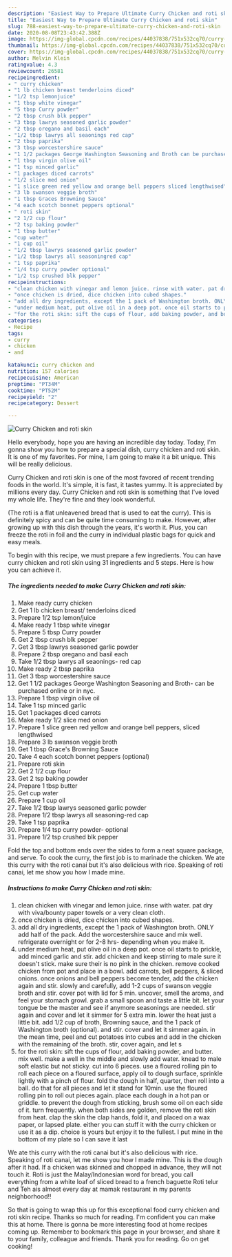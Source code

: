 ```yaml
---
description: "Easiest Way to Prepare Ultimate Curry Chicken and roti skin"
title: "Easiest Way to Prepare Ultimate Curry Chicken and roti skin"
slug: 788-easiest-way-to-prepare-ultimate-curry-chicken-and-roti-skin
date: 2020-08-08T23:43:42.388Z
image: https://img-global.cpcdn.com/recipes/44037838/751x532cq70/curry-chicken-and-roti-skin-recipe-main-photo.jpg
thumbnail: https://img-global.cpcdn.com/recipes/44037838/751x532cq70/curry-chicken-and-roti-skin-recipe-main-photo.jpg
cover: https://img-global.cpcdn.com/recipes/44037838/751x532cq70/curry-chicken-and-roti-skin-recipe-main-photo.jpg
author: Melvin Klein
ratingvalue: 4.3
reviewcount: 26581
recipeingredient:
- " curry chicken"
- "1 lb chicken breast tenderloins diced"
- "1/2 tsp lemonjuice"
- "1 tbsp white vinegar"
- "5 tbsp Curry powder"
- "2 tbsp crush blk pepper"
- "3 tbsp lawrys seasoned garlic powder"
- "2 tbsp oregano and basil each"
- "1/2 tbsp lawrys all seaonings red cap"
- "2 tbsp paprika"
- "3 tbsp worcestershire sauce"
- "1 1/2 packages George Washington Seasoning and Broth can be purchased online or in nyc"
- "1 tbsp virgin olive oil"
- "1 tsp minced garlic"
- "1 packages diced carrots"
- "1/2 slice med onion"
- "1 slice green red yellow and orange bell peppers sliced lengthwised"
- "3 lb swanson veggie broth"
- "1 tbsp Graces Browning Sauce"
- "4 each scotch bonnet peppers optional"
- " roti skin"
- "2 1/2 cup flour"
- "2 tsp baking powder"
- "1 tbsp butter"
- "cup water"
- "1 cup oil"
- "1/2 tbsp lawrys seasoned garlic powder"
- "1/2 tbsp lawrys all seasoningred cap"
- "1 tsp paprika"
- "1/4 tsp curry powder optional"
- "1/2 tsp crushed blk pepper"
recipeinstructions:
- "clean chicken with vinegar and lemon juice. rinse with water. pat dry with viva/bounty paper towels or a very clean cloth."
- "once chicken is dried, dice chicken into cubed shapes."
- "add all dry ingredients, except the 1 pack of Washington broth. ONLY add half of the pack. Add the worcestershire sauce and mix well. refrigerate overnight or for 2-8 hrs- depending when you make it."
- "under medium heat, put olive oil in a deep pot. once oil starts to prickle, add minced garlic and stir. add chicken and keep stirring to male sure it doesn&#39;t stick. make sure their is no pink in the chicken. remove cooked chicken from pot and place in a bowl. add carrots, bell peppers, &amp; sliced onions. once onions and bell peppers become tender, add the chicken again and stir. slowly and carefully, add 1-2 cups of swanson veggie broth and stir. cover pot with lid for 5 min. uncover, smell the aroma, and feel your stomach growl. grab a small spoon and taste a little bit. let your tongue be the master and see if anymore seasonings are needed. stir again and cover and let it simmer for 5 extra min. lower the heat just a little bit. add 1/2 cup of broth, Browning sauce, and the 1 pack of Washington broth (optional). and stir. cover and let it simmer again. in the mean time, peel and cut potatoes into cubes and add in the chicken with the remaining of the broth. stir, cover again, and let s"
- "for the roti skin: sift the cups of flour, add baking powder, and butter. mix well. make a well in the middle and slowly add water. knead to male soft elastic but not sticky. cut into 6 pieces. use a floured rolling pin to roll each piece on a floured surface, apply oil to dough surface, sprinkle lightly with a pinch of flour. fold the dough in half, quarter, then roll into a ball. do that for all pieces and let it stand for 10min. use the floured rolling pin to roll out pieces again. place each dough in a hot pan or griddle. to prevent the dough from sticking, brush some oil on each side of it. turn frequently. when both sides are golden, remove the roti skin from heat. clap the skin the clap hands, fold it, and placed on a wax paper, or lapsed plate. either you can stuff it with the curry chicken or use it as a dip. choice is yours but enjoy it to the fullest. I put mine in the bottom of my plate so I can save it last"
categories:
- Recipe
tags:
- curry
- chicken
- and

katakunci: curry chicken and 
nutrition: 157 calories
recipecuisine: American
preptime: "PT34M"
cooktime: "PT52M"
recipeyield: "2"
recipecategory: Dessert

---
```



![Curry Chicken and roti skin](https://img-global.cpcdn.com/recipes/44037838/751x532cq70/curry-chicken-and-roti-skin-recipe-main-photo.jpg)

Hello everybody, hope you are having an incredible day today. Today, I'm gonna show you how to prepare a special dish, curry chicken and roti skin. It is one of my favorites. For mine, I am going to make it a bit unique. This will be really delicious.

Curry Chicken and roti skin is one of the most favored of recent trending foods in the world. It's simple, it is fast, it tastes yummy. It is appreciated by millions every day. Curry Chicken and roti skin is something that I've loved my whole life. They're fine and they look wonderful.

(The roti is a flat unleavened bread that is used to eat the curry). This is definitely spicy and can be quite time consuming to make. However, after growing up with this dish through the years, it&#39;s worth it. Plus, you can freeze the roti in foil and the curry in individual plastic bags for quick and easy meals.


To begin with this recipe, we must prepare a few ingredients. You can have curry chicken and roti skin using 31 ingredients and 5 steps. Here is how you can achieve it.

<!--inarticleads1-->

##### The ingredients needed to make Curry Chicken and roti skin:

1. Make ready  curry chicken
1. Get 1 lb chicken breast/ tenderloins diced
1. Prepare 1/2 tsp lemon/juice
1. Make ready 1 tbsp white vinegar
1. Prepare 5 tbsp Curry powder
1. Get 2 tbsp crush blk pepper
1. Get 3 tbsp lawrys seasoned garlic powder
1. Prepare 2 tbsp oregano and basil each
1. Take 1/2 tbsp lawrys all seaonings- red cap
1. Make ready 2 tbsp paprika
1. Get 3 tbsp worcestershire sauce
1. Get 1 1/2 packages George Washington Seasoning and Broth- can be purchased online or in nyc.
1. Prepare 1 tbsp virgin olive oil
1. Take 1 tsp minced garlic
1. Get 1 packages diced carrots
1. Make ready 1/2 slice med onion
1. Prepare 1 slice green red yellow and orange bell peppers, sliced lengthwised
1. Prepare 3 lb swanson veggie broth
1. Get 1 tbsp Grace&#39;s Browning Sauce
1. Take 4 each scotch bonnet peppers (optional)
1. Prepare  roti skin
1. Get 2 1/2 cup flour
1. Get 2 tsp baking powder
1. Prepare 1 tbsp butter
1. Get cup water
1. Prepare 1 cup oil
1. Take 1/2 tbsp lawrys seasoned garlic powder
1. Prepare 1/2 tbsp lawrys all seasoning-red cap
1. Take 1 tsp paprika
1. Prepare 1/4 tsp curry powder- optional
1. Prepare 1/2 tsp crushed blk pepper


Fold the top and bottom ends over the sides to form a neat square package, and serve. To cook the curry, the first job is to marinade the chicken. We ate this curry with the roti canai but it&#39;s also delicious with rice. Speaking of roti canai, let me show you how I made mine. 

<!--inarticleads2-->

##### Instructions to make Curry Chicken and roti skin:

1. clean chicken with vinegar and lemon juice. rinse with water. pat dry with viva/bounty paper towels or a very clean cloth.
1. once chicken is dried, dice chicken into cubed shapes.
1. add all dry ingredients, except the 1 pack of Washington broth. ONLY add half of the pack. Add the worcestershire sauce and mix well. refrigerate overnight or for 2-8 hrs- depending when you make it.
1. under medium heat, put olive oil in a deep pot. once oil starts to prickle, add minced garlic and stir. add chicken and keep stirring to male sure it doesn&#39;t stick. make sure their is no pink in the chicken. remove cooked chicken from pot and place in a bowl. add carrots, bell peppers, &amp; sliced onions. once onions and bell peppers become tender, add the chicken again and stir. slowly and carefully, add 1-2 cups of swanson veggie broth and stir. cover pot with lid for 5 min. uncover, smell the aroma, and feel your stomach growl. grab a small spoon and taste a little bit. let your tongue be the master and see if anymore seasonings are needed. stir again and cover and let it simmer for 5 extra min. lower the heat just a little bit. add 1/2 cup of broth, Browning sauce, and the 1 pack of Washington broth (optional). and stir. cover and let it simmer again. in the mean time, peel and cut potatoes into cubes and add in the chicken with the remaining of the broth. stir, cover again, and let s
1. for the roti skin: sift the cups of flour, add baking powder, and butter. mix well. make a well in the middle and slowly add water. knead to male soft elastic but not sticky. cut into 6 pieces. use a floured rolling pin to roll each piece on a floured surface, apply oil to dough surface, sprinkle lightly with a pinch of flour. fold the dough in half, quarter, then roll into a ball. do that for all pieces and let it stand for 10min. use the floured rolling pin to roll out pieces again. place each dough in a hot pan or griddle. to prevent the dough from sticking, brush some oil on each side of it. turn frequently. when both sides are golden, remove the roti skin from heat. clap the skin the clap hands, fold it, and placed on a wax paper, or lapsed plate. either you can stuff it with the curry chicken or use it as a dip. choice is yours but enjoy it to the fullest. I put mine in the bottom of my plate so I can save it last


We ate this curry with the roti canai but it&#39;s also delicious with rice. Speaking of roti canai, let me show you how I made mine. This is the dough after it had. If a chicken was skinned and chopped in advance, they will not touch it. Roti is just the Malay/Indonesian word for bread, you call everything from a white loaf of sliced bread to a french baguette Roti telur and Teh ais almost every day at mamak restaurant in my parents neighborhood!! 

So that is going to wrap this up for this exceptional food curry chicken and roti skin recipe. Thanks so much for reading. I'm confident you can make this at home. There is gonna be more interesting food at home recipes coming up. Remember to bookmark this page in your browser, and share it to your family, colleague and friends. Thank you for reading. Go on get cooking!
